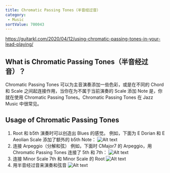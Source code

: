 ```yaml
---
title: Chromatic Passing Tones（半音经过音）
category:
 - Music
sortValue: 700043
---
```


https://guitarkl.com/2020/04/12/using-chromatic-passing-tones-in-your-lead-playing/

## What is Chromatic Passing Tones（半音经过音）？

Chromatic Passing Tones 可以为主音演奏添加一些色彩，或是在不同的 Chord 和 Scale 之间起连接作用，当你在为不属于当前演奏的 Scale 添加 Note 是，你就在使用 Chromatic Passing Tones。Chromatic Passing Tones 在 Jazz Music 中很常见。

## Usage of Chromatic Passing Tones

1. Root 和 b5th 演奏时可以创造出 Blues 的感觉。
   例如，下面为 E Dorian 和 E Aeolian Scale 添加了额外的 b5th Note：
   ![Alt text](image.png)
2. 连接 Arpeggio（分解和弦）
   例如，下面时 CMajor7 的 Arpeggio，用 Chromatic Passing Tones 连接了 5th 和 7th：
   ![Alt text](image-1.png)
3. 连接 Minor Scale 7th 和 Minor Scale 的 Root
   ![Alt text](image-2.png)
4. 用半音经过音来演奏和弦音
   ![Alt text](image-3.png)
